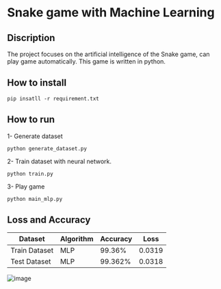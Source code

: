 # Snake game with Machine Learning
## Discription
The project focuses on the artificial intelligence of the Snake game, can play game automatically.
This game is written in python.

## How to install
```
pip insatll -r requirement.txt
```

## How to run
1- Generate dataset 
```
python generate_dataset.py
```
2- Train dataset with neural network.
```
python train.py
```
3- Play game 
```
python main_mlp.py
```

## Loss and Accuracy
| Dataset       | Algorithm   | Accuracy | Loss      |
| -------       | ---         | ---      | -----     |
| Train Dataset |    MLP      | 99.36%   | 0.0319    |
| Test Dataset  |    MLP      | 99.362%  | 0.0318    |

![image](https://github.com/SajedehGharabadian/Snake-AI/assets/76538787/439afdac-769a-4fb0-8eeb-f1c857be17b0)


